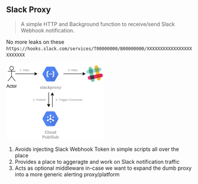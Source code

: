 ## Slack Proxy

> A simple HTTP and Background function to receive/send Slack Webhook notification.

No more leaks on these `https://hooks.slack.com/services/T00000000/B00000000/XXXXXXXXXXXXXXXXXXXXXXXX`

![slackproxy.png](./slackproxy.png)

1. Avoids injecting Slack Webhook Token in simple scripts all over the place
2. Provides a place to aggeragte and work on Slack notification traffic
3. Acts as optional middleware in-case we want to expand the dumb proxy into a more generic alerting proxy/platform
